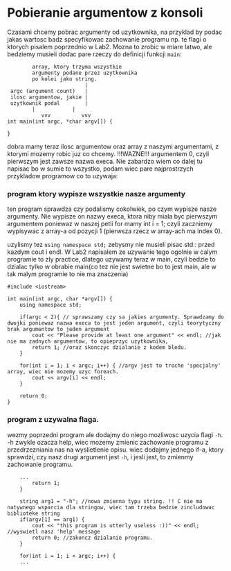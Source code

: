 Pobieranie argumentow z konsoli
===============================

Czasami chcemy pobrac argumenty od uzytkownika, na przyklad by podac jakas wartosc badz specyfikowac zachowanie programu np. te flagi o ktorych pisalem poprzednio w Lab2.
Mozna to zrobic w miare latwo, ale bedziemy musieli dodac pare rzeczy do definicji funkcji ``main``:
```
		array, ktory trzyma wszystkie
		argumenty podane przez uzytkownika
		po kolei jako string.
                         |
 argc (argument count)   |
 ilosc argumentow, jakie |
 uzytkownik podal        |
	    |            |
           vvv          vvv
int main(int argc, *char argv[]) {
	
}
```

dobra mamy teraz ilosc argumentow oraz array z naszymi argumentami, z ktorymi mozemy robic juz co chcemy. !!!WAZNE!!! argumentem 0, czyli pierwszym jest zawsze nazwa execa.
Nie zabardzo wiem co dalej tu napisac bo w sumie to wszystko, podam wiec pare najprostrzych przykladow programow co to uzywaja:
### program ktory wypisze wszystkie nasze argumenty
ten program sprawdza czy podalismy cokolwiek, po czym wypisze nasze argumenty. Nie wypisze on nazwy execa, ktora niby miala byc pierwszym argumentem
poniewaz w naszej petli for mamy int i = 1; czyli zaczniemy wypisywac z array-a od pozycji 1 (pierwsza rzecz w array-ach ma index 0).

uzylismy tez ``using namespace std;`` zebysmy nie musieli pisac std:: przed kazdym cout i endl. W Lab2 napisalem ze uzywanie tego ogolnie w calym programie to zly practice, dlatego uzywamy teraz w main, czyli bedzie to dzialac tylko w obrabie main(co tez nie jest swietne bo to jest main, ale w tak malym programie to nie ma znaczenia)
```
#include <iostream>

int main(int argc, char *argv[]) {
	using namespace std;
	
	if(argc < 2){ // sprawszamy czy sa jakies argumenty. Sprawdzamy do dwojki poniewaz nazwa execa to jest jeden argument, czyli teorytyczny brak argumentow to jeden argument
		cout << "Please provide at least one argument" << endl; //jak nie ma zadnych argumentow, to opieprzyc uzytkownika,
		return 1; //oraz skonczyc dzialanie z kodem bledu.
	}
	
	for(int i = 1; i < argc; i++) { //argv jest to troche 'specjalny' array, wiec nie mozemy uzyc foreach.
		cout << argv[i] << endl;
	}
	
	return 0;
}
```

### program z uzywalna flaga.
wezmy poprzedni program ale dodajmy do niego mozliwosc uzycia flagi ``-h``. -h zwykle ozacza help, wiec mozemy zmienic zachowanie programu z przedrzezniania nas na wyslietlenie opisu.
wiec dodajmy jednego if-a, ktory sprawdzi, czy nasz drugi argument jest ``-h``, i jesli jest, to zmienmy zachowanie programu.
```
	...
		return 1;
	}

	string arg1 = "-h"; //nowa zmienna typu string. !! C nie ma natywnego wsparcia dla stringow, wiec tam trzeba bedzie zincludowac biblioteke string
	if(argv[1] == arg1) {
		cout << "this program is utterly useless :))" << endl; //wyswietl nasz 'help' message
		return 0; //zakoncz dzialanie programu.
	}

	for(int i = 1; i < argc; i++) {
	...
```
